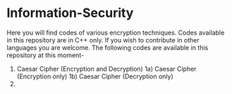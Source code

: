 # Information-Security
Here you will find codes of various encryption techniques. 
Codes available in this repository are in C++ only. If you wish to contribute in other languages you are welcome.
The following codes are available in this repository at this moment-
1. Caesar Cipher (Encryption and Decryption)
   1a) Caesar Cipher (Encryption only)
   1b) Caesar Cipher (Decryption only)
2.

